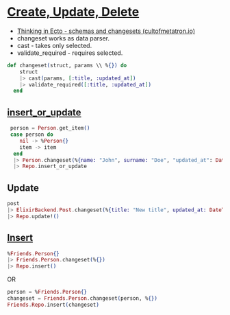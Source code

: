 # [Create, Update, Delete](https://devhints.io/phoenix-ecto)

* [Thinking in Ecto - schemas and changesets (cultofmetatron.io)](http://cultofmetatron.io/2017/04/22/thinking-in-ecto---schemas-and-changesets/)
* changeset works as data parser.
* cast - takes only selected.
* validate_required - requires selected.

```ex
def changeset(struct, params \\ %{}) do
    struct
    |> cast(params, [:title, :updated_at])
    |> validate_required([:title, :updated_at])
  end
```

## [insert_or_update](https://stackoverflow.com/a/37697387)

```ex
 person = Person.get_item()
 case person do
    nil -> %Person{}
    item -> item
  end
  |> Person.changeset(%{name: "John", surname: "Doe", "updated_at": DateTime.utc_now()})
  |> Repo.insert_or_update
```

## Update

```ex
post
|> ElixirBackend.Post.changeset(%{title: "New title", updated_at: DateTime.utc_now()})
|> Repo.update!()
```

## [Insert](https://github.com/elixir-ecto/ecto/blob/master/guides/Getting%20Started.md#validating-changes)

```ex
%Friends.Person{}
|> Friends.Person.changeset(%{})
|> Repo.insert()
```

OR

```ex
person = %Friends.Person{}
changeset = Friends.Person.changeset(person, %{})
Friends.Repo.insert(changeset)
```